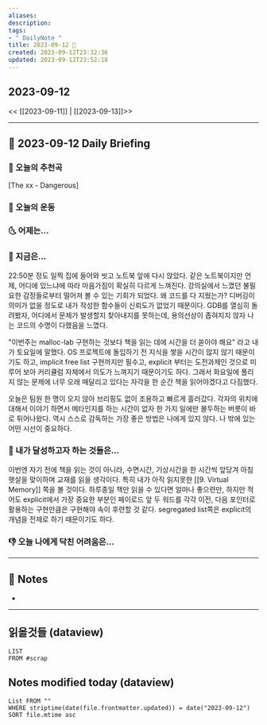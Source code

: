 ```yaml
---
aliases: 
description:
tags:
- " DailyNote "
title: 2023-09-12 🤯
created: 2023-09-12T23:32:36
updated: 2023-09-12T23:52:18
---
```


## 2023-09-12

<< [[2023-09-11]] | [[2023-09-13]]>>

---

## 📅 2023-09-12 Daily Briefing

### 🎵 오늘의 추천곡

[The xx - Dangerous] 

### 🏃 오늘의 운동

### 🌜 어제는...

### 🙌 지금은...

22:50분 정도 일찍 집에 들어와 씻고 노트북 앞에 다시 앉았다. 같은 노트북이지만 언제, 어디에 있느냐에 따라 마음가짐이 확실히 다르게 느껴진다. 강의실에서 느꼈던 불필요한 감정들로부터 떨어져 볼 수 있는 기회가 되었다. 왜 코드를 다 지웠는가? 디버깅이 의미가 없을 정도로 내가 작성한 함수들이 신뢰도가 없었기 때문이다. GDB를 열심히 돌려봤자, 어디에서 문제가 발생할지 찾아내지를 못하는데, 용의선상이 좁혀지지 않자 나는 코드의 수명이 다했음을 느꼈다.

"이번주는 malloc-lab 구현하는 것보다 책을 읽는 데에 시간을 더 쏟아야 해요" 라고 내가 토요일에 말했다. OS 프로젝트에 돌입하기 전 지식을 쌓을 시간이 많지 않기 때문이기도 하고, implicit free list 구현까지만 필수고, explicit 부터는 도전과제인 것으로 미루어 보아 커리큘럼 자체에서 의도가 느껴지기 때문이기도 하다. 그래서 화요일에 풀리지 않는 문제에 너무 오래 매달리고 있다는 자각을 한 순간 책을 읽어야겠다고 다짐했다.

오늘은 팀원 한 명이 오지 않아 브리핑도 없이 조용하고 빠르게 흘러갔다. 각자의 위치에 대해서 이야기 하면서 메타인지를 하는 시간이 없자 한 가지 일에만 몰두하는 버릇이 바로 튀어나왔다. 역시 스스로 감독하는 가장 좋은 방법은 나에게 있지 않다. 나 밖에 있는 어떤 시선이 중요하다.

### 🚀 내가 달성하고자 하는 것들은...

이번엔 자기 전에 책을 읽는 것이 아니라, 수면시간, 기상시간을 한 시간씩 앞당겨 아침햇살을 맞이하며 교재를 읽을 생각이다. 특히 내가 아직 읽지못한 [[9. Virtual Memory]] 쪽을 볼 것이다. 하루종일 책만 읽을 수 있다면 얼마나 좋으련만, 하지만 적어도 explicit에서 가장 중요한 부분인 페이로드 앞 두 워드를 각각 이전, 다음 포인터로 활용하는 구현만큼은 구현해야 속이 후련할 것 같다. segregated list쪽은 explicit의 개념을 전제로 하기 때문이기도 하다. 

### 👎 오늘 나에게 닥친 어려움은...

---

## 📝 Notes

- 

---

## 읽을것들 (dataview)

```dataview
LIST
FROM #scrap
```

## Notes modified today (dataview)

```dataview
List FROM "" 
WHERE striptime(date(file.frontmatter.updated)) = date("2023-09-12") 
SORT file.mtime asc
```

